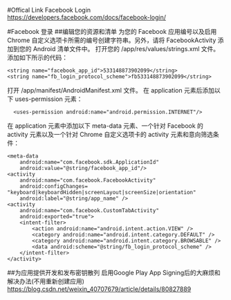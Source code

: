 #Offical Link
Facebook Login
https://developers.facebook.com/docs/facebook-login/

#Facebook 登录 
##编辑您的资源和清单
为您的 Facebook 应用编号以及启用 Chrome 自定义选项卡所需的编号创建字符串。另外，请将 FacebookActivity 添加到您的 Android 清单文件中。
打开您的 /app/res/values/strings.xml 文件。
添加如下所示的代码：
```
<string name="facebook_app_id">533148873902099</string> 
<string name="fb_login_protocol_scheme">fb533148873902099</string>
```
打开 /app/manifest/AndroidManifest.xml 文件。
在 application 元素后添加以下 uses-permission 元素：
```
  <uses-permission android:name="android.permission.INTERNET"/>
```
在 application 元素中添加以下 meta-data 元素、一个针对 Facebook 的 activity 元素以及一个针对 Chrome 自定义选项卡的 activity 元素和意向筛选条件：
```
<meta-data 
    android:name="com.facebook.sdk.ApplicationId" 
    android:value="@string/facebook_app_id"/> 
<activity 
    android:name="com.facebook.FacebookActivity" 
    android:configChanges= "keyboard|keyboardHidden|screenLayout|screenSize|orientation" 
    android:label="@string/app_name" />
<activity 
    android:name="com.facebook.CustomTabActivity"
    android:exported="true"> 
    <intent-filter>
        <action android:name="android.intent.action.VIEW" /> 
        <category android:name="android.intent.category.DEFAULT" /> 
        <category android:name="android.intent.category.BROWSABLE" /> 
        <data android:scheme="@string/fb_login_protocol_scheme" /> 
    </intent-filter> 
</activity>
```
##为应用提供开发和发布密钥散列
启用Google Play App Signing后的大麻烦和解决办法(不用重新创建应用)
https://blog.csdn.net/weixin_40707679/article/details/80827889